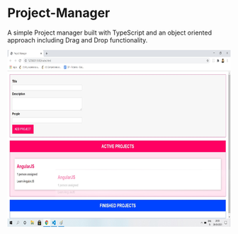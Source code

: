 # Project-Manager

A simple Project manager built with TypeScript and an object oriented approach including Drag and Drop functionality.

<img src="./images/image1.jpg" height="400" width="700"/>
